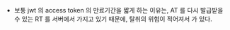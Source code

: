 - 보통 jwt 의 access token 의 만료기간을 짧게 하는 이유는, AT 를 다시 발급받을 수 있는 RT 를 서버에서 가지고 있기 때문에, 탈취의 위험이 적어져서 가 있다.
